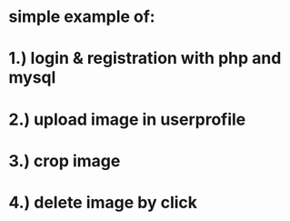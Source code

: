 # simple example of:
# 1.) login & registration with php and mysql
# 2.) upload image in userprofile
# 3.) crop image
# 4.) delete image by click